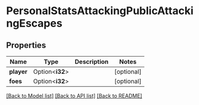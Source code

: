 # PersonalStatsAttackingPublicAttackingEscapes

## Properties

Name | Type | Description | Notes
------------ | ------------- | ------------- | -------------
**player** | Option<**i32**> |  | [optional]
**foes** | Option<**i32**> |  | [optional]

[[Back to Model list]](../README.md#documentation-for-models) [[Back to API list]](../README.md#documentation-for-api-endpoints) [[Back to README]](../README.md)


